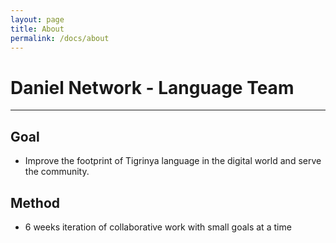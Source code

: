 ```yaml
---
layout: page
title: About
permalink: /docs/about
---
```

# Daniel Network - Language Team
---
## Goal
- Improve the footprint of Tigrinya language in the digital world and serve the community.

## Method
- 6 weeks iteration of collaborative work with small goals at a time